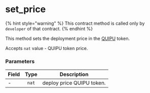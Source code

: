 # set\_price

{% hint style="warning" %}
This contract method is called only by `developer` of that contract.
{% endhint %}

This method sets the deployment price in the [QUIPU](https://better-call.dev/mainnet/KT193D4vozYnhGJQVtw7CoxxqphqUEEwK6Vb/metadata) token.

Accepts `nat` value - QUIPU token price.

### Parameters

| Field |  Type | Description               |
| ----- | :---: | ------------------------- |
| -     | `nat` | deploy price QUIPU token. |
